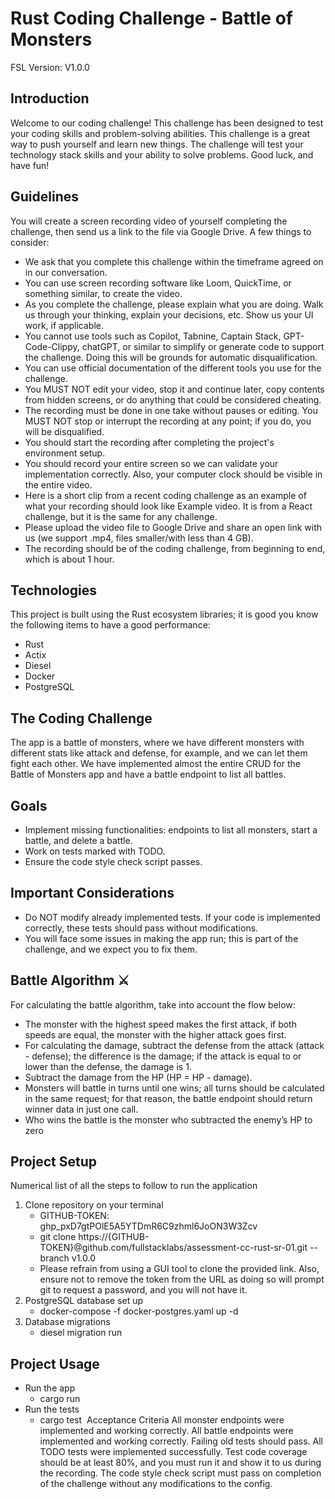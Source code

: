 # Rust Coding Challenge - Battle of Monsters
FSL Version: V1.0.0

## Introduction
Welcome to our coding challenge! This challenge has been designed to test your coding skills and problem-solving abilities. This challenge is a great way to push yourself and learn new things. The challenge will test your technology stack skills and your ability to solve problems. Good luck, and have fun!

## Guidelines
You will create a screen recording video of yourself completing the challenge, then send us a link to the file via Google Drive. A few things to consider:

- We ask that you complete this challenge within the timeframe agreed on in our conversation.
- You can use screen recording software like Loom, QuickTime, or something similar, to create the video.
- As you complete the challenge, please explain what you are doing. Walk us through your thinking, explain your decisions, etc. Show us your UI work, if applicable.
- You cannot use tools such as Copilot, Tabnine, Captain Stack, GPT-Code-Clippy, chatGPT, or similar to simplify or generate code to support the challenge. Doing this will be grounds for automatic disqualification.
- You can use official documentation of the different tools you use for the challenge.
- You MUST NOT edit your video, stop it and continue later, copy contents from hidden screens, or do anything that could be considered cheating.
- The recording must be done in one take without pauses or editing. You MUST NOT stop or interrupt the recording at any point; if you do, you will be disqualified.
- You should start the recording after completing the project's environment setup.
- You should record your entire screen so we can validate your implementation correctly. Also, your computer clock should be visible in the entire video.
- Here is a short clip from a recent coding challenge as an example of what your recording should look like Example video. It is from a React challenge, but it is the same for any challenge.
- Please upload the video file to Google Drive and share an open link with us (we support .mp4, files smaller/with less than 4 GB).
- The recording should be of the coding challenge, from beginning to end, which is about 1 hour.

## Technologies
This project is built using the Rust ecosystem libraries; it is good you know the following items to have a good performance:
- Rust
- Actix
- Diesel
- Docker
- PostgreSQL

## The Coding Challenge
The app is a battle of monsters, where we have different monsters with different stats like attack and defense, for example, and we can let them fight each other.
We have implemented almost the entire CRUD for the Battle of Monsters app and have a battle endpoint to list all battles.

## Goals
- Implement missing functionalities: endpoints to list all monsters, start a battle, and delete a battle.
- Work on tests marked with TODO.
- Ensure the code style check script passes.

## Important Considerations
- Do NOT modify already implemented tests. If your code is implemented correctly, these tests should pass without modifications.
- You will face some issues in making the app run; this is part of the challenge, and we expect you to fix them.

## Battle Algorithm ⚔️
For calculating the battle algorithm, take into account the flow below:
- The monster with the highest speed makes the first attack, if both speeds are equal, the monster with the higher attack goes first.
- For calculating the damage, subtract the defense from the attack (attack - defense); the difference is the damage; if the attack is equal to or lower than the defense, the damage is 1.
- Subtract the damage from the HP (HP = HP - damage).
- Monsters will battle in turns until one wins; all turns should be calculated in the same request; for that reason, the battle endpoint should return winner data in just one call.
- Who wins the battle is the monster who subtracted the enemy’s HP to zero

## Project Setup
Numerical list of all the steps to follow to run the application
1. Clone repository on your terminal
   - GITHUB-TOKEN: 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
   - git clone https://{GITHUB-TOKEN}@github.com/fullstacklabs/assessment-cc-rust-sr-01.git --branch v1.0.0
   - Please refrain from using a GUI tool to clone the provided link. Also, ensure not to remove the token from the URL as doing so will prompt git to request a password, and you will not have it.
2. PostgreSQL database set up
   - docker-compose -f docker-postgres.yaml up -d
3. Database migrations
   - diesel migration run
​
## Project Usage
- Run the app
  - cargo run
- Run the tests
  - cargo test
​
Acceptance Criteria
All monster endpoints were implemented and working correctly.
All battle endpoints were implemented and working correctly.
Failing old tests should pass.
All TODO tests were implemented successfully.
Test code coverage should be at least 80%, and you must run it and show it to us during the recording.
The code style check script must pass on completion of the challenge without any modifications to the config.